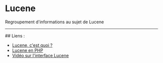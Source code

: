 # Lucene
Regroupement d'informations au sujet de Lucene

<hr>
## Liens : 
<ul>
    <li><a href="https://www.ionos.fr/digitalguide/serveur/configuration/apache-lucene/#:~:text=Lucene%20est%20une%20biblioth%C3%A8que%20de,d'autres%20langages%20de%20programmation." target="_blank">Lucene, c'est quoi ?</a></li>
    <li><a href="http://www.finalclap.com/faq/214-apache-lucene-moteur-recherche-texte" target="_blank">Lucene en PHP</a></li>
    <li><a href="https://youtu.be/cUlPrgSsoOE" target="_blank">Vidéo sur l'interface Lucene</a></li>
</ul>